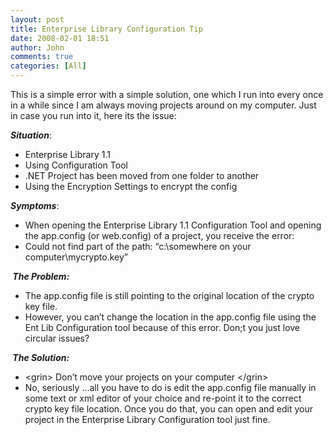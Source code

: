 ```yaml
---
layout: post
title: Enterprise Library Configuration Tip
date: 2008-02-01 18:51
author: John
comments: true
categories: [All]
---
```

<p>This is a simple error with a simple solution, one which I run into every once in a while since I am always moving projects around on my computer. Just in case you run into it, here its the issue:</p> <p><strong><em>Situation</em></strong>:</p> <ul> <li>Enterprise Library 1.1</li> <li>Using Configuration Tool</li> <li>.NET Project has been moved from one folder to another</li> <li>Using the Encryption Settings to encrypt the config</li></ul> <p><strong><em>Symptoms</em></strong>:</p> <ul> <li>When opening the Enterprise Library 1.1 Configuration Tool&nbsp;and opening the app.config (or web.config) of a project, you receive the error:</li> <li>Could not find part of the path: &ldquo;c:\somewhere on your computer\mycrypto.key&rdquo;</li></ul> <p><strong><em>&nbsp;The Problem:</em></strong></p> <ul> <li>The app.config file is still pointing to the original location of the crypto key file. </li> <li>However, you can&rsquo;t change the location in the app.config file using the Ent Lib Configuration tool because of this error. Don;t you just love circular issues?</li></ul> <p><strong><em>&nbsp;The Solution:</em></strong></p> <ul> <li>&lt;grin&gt; Don&rsquo;t move your projects on your computer &lt;/grin&gt;</li> <li>No, seriously &hellip;all you have to do is edit the app.config file manually in some text or xml editor of your choice and re-point it to the correct crypto key file location. Once you do that, you can open and edit your project in the Enterprise Library Configuration tool just fine.</li></ul> <p>&nbsp;</p>


